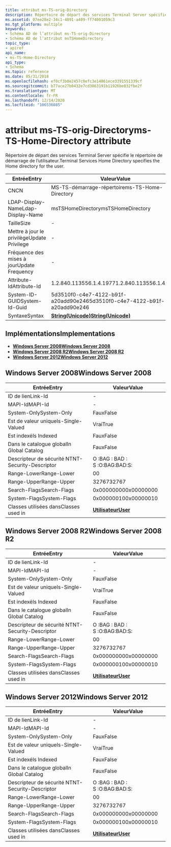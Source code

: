 ```yaml
---
title: attribut ms-TS-orig-Directory
description: Répertoire de départ des services Terminal Server spécifie le répertoire de démarrage de l’utilisateur.
ms.assetid: 07ee28e2-34c1-4091-a409-ff74001059c3
ms.tgt_platform: multiple
keywords:
- Schéma AD de l’attribut ms-TS-orig-Directory
- Schéma AD de l’attribut msTSHomeDirectory
topic_type:
- apiref
api_name:
- ms-TS-Home-Directory
api_type:
- Schema
ms.topic: reference
ms.date: 05/31/2018
ms.openlocfilehash: ef0cf3b0e2457c0efc3e14861ece3391551339cf
ms.sourcegitcommit: b77ace27b0432e7cd3863191b11926be032fbe2f
ms.translationtype: MT
ms.contentlocale: fr-FR
ms.lasthandoff: 12/14/2020
ms.locfileid: "106536085"
---
```

# <a name="ms-ts-home-directory-attribute"></a><span data-ttu-id="4542d-105">attribut ms-TS-orig-Directory</span><span class="sxs-lookup"><span data-stu-id="4542d-105">ms-TS-Home-Directory attribute</span></span>

<span data-ttu-id="4542d-106">Répertoire de départ des services Terminal Server spécifie le répertoire de démarrage de l’utilisateur.</span><span class="sxs-lookup"><span data-stu-id="4542d-106">Terminal Services Home Directory specifies the Home directory for the user.</span></span>



| <span data-ttu-id="4542d-107">Entrée</span><span class="sxs-lookup"><span data-stu-id="4542d-107">Entry</span></span> | <span data-ttu-id="4542d-108">Valeur</span><span class="sxs-lookup"><span data-stu-id="4542d-108">Value</span></span> |
|-------------------|---------------------------------------------|
| <span data-ttu-id="4542d-109">CN</span><span class="sxs-lookup"><span data-stu-id="4542d-109">CN</span></span>                | <span data-ttu-id="4542d-110">MS-TS-démarrage-répertoire</span><span class="sxs-lookup"><span data-stu-id="4542d-110">ms-TS-Home-Directory</span></span>                        |
| <span data-ttu-id="4542d-111">LDAP-Display-Name</span><span class="sxs-lookup"><span data-stu-id="4542d-111">Ldap-Display-Name</span></span> | <span data-ttu-id="4542d-112">msTSHomeDirectory</span><span class="sxs-lookup"><span data-stu-id="4542d-112">msTSHomeDirectory</span></span>                           |
| <span data-ttu-id="4542d-113">Taille</span><span class="sxs-lookup"><span data-stu-id="4542d-113">Size</span></span>              | \-                                          |
| <span data-ttu-id="4542d-114">Mettre à jour le privilège</span><span class="sxs-lookup"><span data-stu-id="4542d-114">Update Privilege</span></span>  | \-                                          |
| <span data-ttu-id="4542d-115">Fréquence des mises à jour</span><span class="sxs-lookup"><span data-stu-id="4542d-115">Update Frequency</span></span>  | \-                                          |
| <span data-ttu-id="4542d-116">Attribute-Id</span><span class="sxs-lookup"><span data-stu-id="4542d-116">Attribute-Id</span></span>      | <span data-ttu-id="4542d-117">1.2.840.113556.1.4.1977</span><span class="sxs-lookup"><span data-stu-id="4542d-117">1.2.840.113556.1.4.1977</span></span>                     |
| <span data-ttu-id="4542d-118">System-ID-GUID</span><span class="sxs-lookup"><span data-stu-id="4542d-118">System-Id-Guid</span></span>    | <span data-ttu-id="4542d-119">5d3510f0-c4e7-4122-b91f-a20add90e246</span><span class="sxs-lookup"><span data-stu-id="4542d-119">5d3510f0-c4e7-4122-b91f-a20add90e246</span></span>        |
| <span data-ttu-id="4542d-120">Syntaxe</span><span class="sxs-lookup"><span data-stu-id="4542d-120">Syntax</span></span>            | [<span data-ttu-id="4542d-121">**String(Unicode)**</span><span class="sxs-lookup"><span data-stu-id="4542d-121">**String(Unicode)**</span></span>](s-string-unicode.md) |



## <a name="implementations"></a><span data-ttu-id="4542d-122">Implémentations</span><span class="sxs-lookup"><span data-stu-id="4542d-122">Implementations</span></span>

-   [<span data-ttu-id="4542d-123">**Windows Server 2008**</span><span class="sxs-lookup"><span data-stu-id="4542d-123">**Windows Server 2008**</span></span>](#windows-server-2008)
-   [<span data-ttu-id="4542d-124">**Windows Server 2008 R2**</span><span class="sxs-lookup"><span data-stu-id="4542d-124">**Windows Server 2008 R2**</span></span>](#windows-server-2008-r2)
-   [<span data-ttu-id="4542d-125">**Windows Server 2012**</span><span class="sxs-lookup"><span data-stu-id="4542d-125">**Windows Server 2012**</span></span>](#windows-server-2012)

## <a name="windows-server-2008"></a><span data-ttu-id="4542d-126">Windows Server 2008</span><span class="sxs-lookup"><span data-stu-id="4542d-126">Windows Server 2008</span></span>



| <span data-ttu-id="4542d-127">Entrée</span><span class="sxs-lookup"><span data-stu-id="4542d-127">Entry</span></span> | <span data-ttu-id="4542d-128">Valeur</span><span class="sxs-lookup"><span data-stu-id="4542d-128">Value</span></span> |
|------------------------|-----------------------------------|
| <span data-ttu-id="4542d-129">ID de lien</span><span class="sxs-lookup"><span data-stu-id="4542d-129">Link-Id</span></span>                | \-                                |
| <span data-ttu-id="4542d-130">MAPI-Id</span><span class="sxs-lookup"><span data-stu-id="4542d-130">MAPI-Id</span></span>                | \-                                |
| <span data-ttu-id="4542d-131">System-Only</span><span class="sxs-lookup"><span data-stu-id="4542d-131">System-Only</span></span>            | <span data-ttu-id="4542d-132">Faux</span><span class="sxs-lookup"><span data-stu-id="4542d-132">False</span></span>                             |
| <span data-ttu-id="4542d-133">Est de valeur unique</span><span class="sxs-lookup"><span data-stu-id="4542d-133">Is-Single-Valued</span></span>       | <span data-ttu-id="4542d-134">Vrai</span><span class="sxs-lookup"><span data-stu-id="4542d-134">True</span></span>                              |
| <span data-ttu-id="4542d-135">Est indexé</span><span class="sxs-lookup"><span data-stu-id="4542d-135">Is Indexed</span></span>             | <span data-ttu-id="4542d-136">Faux</span><span class="sxs-lookup"><span data-stu-id="4542d-136">False</span></span>                             |
| <span data-ttu-id="4542d-137">Dans le catalogue global</span><span class="sxs-lookup"><span data-stu-id="4542d-137">In Global Catalog</span></span>      | <span data-ttu-id="4542d-138">Faux</span><span class="sxs-lookup"><span data-stu-id="4542d-138">False</span></span>                             |
| <span data-ttu-id="4542d-139">Descripteur de sécurité NT</span><span class="sxs-lookup"><span data-stu-id="4542d-139">NT-Security-Descriptor</span></span> | <span data-ttu-id="4542d-140">O :BAG : BAD : S :</span><span class="sxs-lookup"><span data-stu-id="4542d-140">O:BAG:BAD:S:</span></span>                      |
| <span data-ttu-id="4542d-141">Range-Lower</span><span class="sxs-lookup"><span data-stu-id="4542d-141">Range-Lower</span></span>            | <span data-ttu-id="4542d-142">0</span><span class="sxs-lookup"><span data-stu-id="4542d-142">0</span></span>                                 |
| <span data-ttu-id="4542d-143">Range-Upper</span><span class="sxs-lookup"><span data-stu-id="4542d-143">Range-Upper</span></span>            | <span data-ttu-id="4542d-144">32767</span><span class="sxs-lookup"><span data-stu-id="4542d-144">32767</span></span>                             |
| <span data-ttu-id="4542d-145">Search-Flags</span><span class="sxs-lookup"><span data-stu-id="4542d-145">Search-Flags</span></span>           | <span data-ttu-id="4542d-146">0x00000000</span><span class="sxs-lookup"><span data-stu-id="4542d-146">0x00000000</span></span>                        |
| <span data-ttu-id="4542d-147">System-Flags</span><span class="sxs-lookup"><span data-stu-id="4542d-147">System-Flags</span></span>           | <span data-ttu-id="4542d-148">0x00000010</span><span class="sxs-lookup"><span data-stu-id="4542d-148">0x00000010</span></span>                        |
| <span data-ttu-id="4542d-149">Classes utilisées dans</span><span class="sxs-lookup"><span data-stu-id="4542d-149">Classes used in</span></span>        | [<span data-ttu-id="4542d-150">**Utilisateur**</span><span class="sxs-lookup"><span data-stu-id="4542d-150">**User**</span></span>](c-user.md)<br/> |



## <a name="windows-server-2008-r2"></a><span data-ttu-id="4542d-151">Windows Server 2008 R2</span><span class="sxs-lookup"><span data-stu-id="4542d-151">Windows Server 2008 R2</span></span>



| <span data-ttu-id="4542d-152">Entrée</span><span class="sxs-lookup"><span data-stu-id="4542d-152">Entry</span></span> | <span data-ttu-id="4542d-153">Valeur</span><span class="sxs-lookup"><span data-stu-id="4542d-153">Value</span></span> |
|------------------------|-----------------------------------|
| <span data-ttu-id="4542d-154">ID de lien</span><span class="sxs-lookup"><span data-stu-id="4542d-154">Link-Id</span></span>                | \-                                |
| <span data-ttu-id="4542d-155">MAPI-Id</span><span class="sxs-lookup"><span data-stu-id="4542d-155">MAPI-Id</span></span>                | \-                                |
| <span data-ttu-id="4542d-156">System-Only</span><span class="sxs-lookup"><span data-stu-id="4542d-156">System-Only</span></span>            | <span data-ttu-id="4542d-157">Faux</span><span class="sxs-lookup"><span data-stu-id="4542d-157">False</span></span>                             |
| <span data-ttu-id="4542d-158">Est de valeur unique</span><span class="sxs-lookup"><span data-stu-id="4542d-158">Is-Single-Valued</span></span>       | <span data-ttu-id="4542d-159">Vrai</span><span class="sxs-lookup"><span data-stu-id="4542d-159">True</span></span>                              |
| <span data-ttu-id="4542d-160">Est indexé</span><span class="sxs-lookup"><span data-stu-id="4542d-160">Is Indexed</span></span>             | <span data-ttu-id="4542d-161">Faux</span><span class="sxs-lookup"><span data-stu-id="4542d-161">False</span></span>                             |
| <span data-ttu-id="4542d-162">Dans le catalogue global</span><span class="sxs-lookup"><span data-stu-id="4542d-162">In Global Catalog</span></span>      | <span data-ttu-id="4542d-163">Faux</span><span class="sxs-lookup"><span data-stu-id="4542d-163">False</span></span>                             |
| <span data-ttu-id="4542d-164">Descripteur de sécurité NT</span><span class="sxs-lookup"><span data-stu-id="4542d-164">NT-Security-Descriptor</span></span> | <span data-ttu-id="4542d-165">O :BAG : BAD : S :</span><span class="sxs-lookup"><span data-stu-id="4542d-165">O:BAG:BAD:S:</span></span>                      |
| <span data-ttu-id="4542d-166">Range-Lower</span><span class="sxs-lookup"><span data-stu-id="4542d-166">Range-Lower</span></span>            | <span data-ttu-id="4542d-167">0</span><span class="sxs-lookup"><span data-stu-id="4542d-167">0</span></span>                                 |
| <span data-ttu-id="4542d-168">Range-Upper</span><span class="sxs-lookup"><span data-stu-id="4542d-168">Range-Upper</span></span>            | <span data-ttu-id="4542d-169">32767</span><span class="sxs-lookup"><span data-stu-id="4542d-169">32767</span></span>                             |
| <span data-ttu-id="4542d-170">Search-Flags</span><span class="sxs-lookup"><span data-stu-id="4542d-170">Search-Flags</span></span>           | <span data-ttu-id="4542d-171">0x00000000</span><span class="sxs-lookup"><span data-stu-id="4542d-171">0x00000000</span></span>                        |
| <span data-ttu-id="4542d-172">System-Flags</span><span class="sxs-lookup"><span data-stu-id="4542d-172">System-Flags</span></span>           | <span data-ttu-id="4542d-173">0x00000010</span><span class="sxs-lookup"><span data-stu-id="4542d-173">0x00000010</span></span>                        |
| <span data-ttu-id="4542d-174">Classes utilisées dans</span><span class="sxs-lookup"><span data-stu-id="4542d-174">Classes used in</span></span>        | [<span data-ttu-id="4542d-175">**Utilisateur**</span><span class="sxs-lookup"><span data-stu-id="4542d-175">**User**</span></span>](c-user.md)<br/> |



## <a name="windows-server-2012"></a><span data-ttu-id="4542d-176">Windows Server 2012</span><span class="sxs-lookup"><span data-stu-id="4542d-176">Windows Server 2012</span></span>



| <span data-ttu-id="4542d-177">Entrée</span><span class="sxs-lookup"><span data-stu-id="4542d-177">Entry</span></span> | <span data-ttu-id="4542d-178">Valeur</span><span class="sxs-lookup"><span data-stu-id="4542d-178">Value</span></span> |
|------------------------|-----------------------------------|
| <span data-ttu-id="4542d-179">ID de lien</span><span class="sxs-lookup"><span data-stu-id="4542d-179">Link-Id</span></span>                | \-                                |
| <span data-ttu-id="4542d-180">MAPI-Id</span><span class="sxs-lookup"><span data-stu-id="4542d-180">MAPI-Id</span></span>                | \-                                |
| <span data-ttu-id="4542d-181">System-Only</span><span class="sxs-lookup"><span data-stu-id="4542d-181">System-Only</span></span>            | <span data-ttu-id="4542d-182">Faux</span><span class="sxs-lookup"><span data-stu-id="4542d-182">False</span></span>                             |
| <span data-ttu-id="4542d-183">Est de valeur unique</span><span class="sxs-lookup"><span data-stu-id="4542d-183">Is-Single-Valued</span></span>       | <span data-ttu-id="4542d-184">Vrai</span><span class="sxs-lookup"><span data-stu-id="4542d-184">True</span></span>                              |
| <span data-ttu-id="4542d-185">Est indexé</span><span class="sxs-lookup"><span data-stu-id="4542d-185">Is Indexed</span></span>             | <span data-ttu-id="4542d-186">Faux</span><span class="sxs-lookup"><span data-stu-id="4542d-186">False</span></span>                             |
| <span data-ttu-id="4542d-187">Dans le catalogue global</span><span class="sxs-lookup"><span data-stu-id="4542d-187">In Global Catalog</span></span>      | <span data-ttu-id="4542d-188">Faux</span><span class="sxs-lookup"><span data-stu-id="4542d-188">False</span></span>                             |
| <span data-ttu-id="4542d-189">Descripteur de sécurité NT</span><span class="sxs-lookup"><span data-stu-id="4542d-189">NT-Security-Descriptor</span></span> | <span data-ttu-id="4542d-190">O :BAG : BAD : S :</span><span class="sxs-lookup"><span data-stu-id="4542d-190">O:BAG:BAD:S:</span></span>                      |
| <span data-ttu-id="4542d-191">Range-Lower</span><span class="sxs-lookup"><span data-stu-id="4542d-191">Range-Lower</span></span>            | <span data-ttu-id="4542d-192">0</span><span class="sxs-lookup"><span data-stu-id="4542d-192">0</span></span>                                 |
| <span data-ttu-id="4542d-193">Range-Upper</span><span class="sxs-lookup"><span data-stu-id="4542d-193">Range-Upper</span></span>            | <span data-ttu-id="4542d-194">32767</span><span class="sxs-lookup"><span data-stu-id="4542d-194">32767</span></span>                             |
| <span data-ttu-id="4542d-195">Search-Flags</span><span class="sxs-lookup"><span data-stu-id="4542d-195">Search-Flags</span></span>           | <span data-ttu-id="4542d-196">0x00000000</span><span class="sxs-lookup"><span data-stu-id="4542d-196">0x00000000</span></span>                        |
| <span data-ttu-id="4542d-197">System-Flags</span><span class="sxs-lookup"><span data-stu-id="4542d-197">System-Flags</span></span>           | <span data-ttu-id="4542d-198">0x00000010</span><span class="sxs-lookup"><span data-stu-id="4542d-198">0x00000010</span></span>                        |
| <span data-ttu-id="4542d-199">Classes utilisées dans</span><span class="sxs-lookup"><span data-stu-id="4542d-199">Classes used in</span></span>        | [<span data-ttu-id="4542d-200">**Utilisateur**</span><span class="sxs-lookup"><span data-stu-id="4542d-200">**User**</span></span>](c-user.md)<br/> |



 

 





